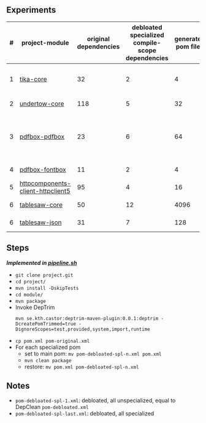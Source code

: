 ## Experiments

\# | project-module | original dependencies | debloated specialized compile-scope dependencies | generated pom files | successful builds | unsuccessful builds | comments |
-- | -------------- | --------------------- | ------------------------------------------------ | ------------------- | ----------------- | ------------------- | -------- |
1 | [tika-core](https://github.com/apache/tika/tree/main/tika-core) | 32 | 2 | 4 | 2 (50%) | 2 | problematic poms 2, 4 with `commons-io` |
2 | [undertow-core](https://github.com/undertow-io/undertow/tree/master/core) | 118 | 5 | 32 | 32 (100%) | 0 | all poms build |
3 | [pdfbox-pdfbox](https://github.com/apache/pdfbox/tree/trunk/pdfbox) | 23 | 6 | 64 | 14 (28%) | 50 | successful poms: 1, 3, 5, 7, 9, 11, 13, 15, 33, 35, 37, 39, 41, 43
4 | [pdfbox-fontbox](https://github.com/apache/pdfbox/tree/trunk/fontbox) | 11 | 2 | 4 | 2 (50%) | 2 | problematic poms 3, 4
5 | [httpcomponents-client-httpclient5](https://github.com/apache/httpcomponents-client/tree/master/httpclient5) | 95 | 4 | 16 | 16 (100%) | 0 | all poms build
6 | [tablesaw-core](https://github.com/jtablesaw/tablesaw/tree/master/core) | 50 | 12 | 4096 | 70 / 142 (49.3%) | 72 / 142 | (wip) |
6 | [tablesaw-json](https://github.com/jtablesaw/tablesaw/tree/master/json) | 31 | 7 | 128 | 128 (100%) | 0 | all poms build |

## Steps

**_Implemented in [pipeline.sh](https://github.com/Deee92/journal/blob/master/data/deptrim/pipeline.sh)_**

- `git clone project.git`
- `cd project/`
- `mvn install -DskipTests`
- `cd module/`
- `mvn package`
- Invoke DepTrim
  ```
  mvn se.kth.castor:deptrim-maven-plugin:0.0.1:deptrim -DcreatePomTrimmed=true -DignoreScopes=test,provided,system,import,runtime
  ```
- `cp pom.xml pom-original.xml`
- For each specialized pom
  - set to main pom: `mv pom-debloated-spl-n.xml pom.xml`
  - `mvn clean package`
  - restore: `mv pom.xml pom-debloated-spl-n.xml`

## Notes
- `pom-debloated-spl-1.xml`: debloated, all unspecialized, equal to DepClean `pom-debloated.xml`
- `pom-debloated-spl-last.xml`: debloated, all specialized
